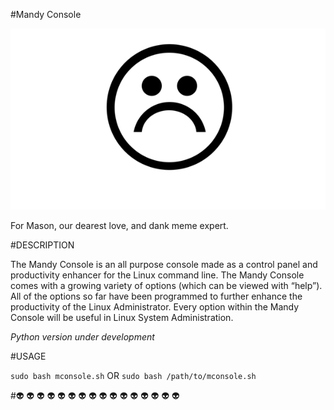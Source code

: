 #Mandy Console

![Dank Meme](https://github.com/JacksonBrown/mandy-console/blob/master/bash-mandy/images/sadboys_logo.png)

For Mason, our dearest love, and dank meme expert.


#DESCRIPTION

The Mandy Console is an all purpose console made as a control panel and productivity enhancer for the Linux command line. The Mandy Console comes with a growing variety of options (which can be viewed with “help”). All of the options so far have been programmed to further enhance the productivity of the Linux Administrator. Every option within the Mandy Console will be useful in Linux System Administration.

*Python version under development*

#USAGE

`sudo bash mconsole.sh` OR `sudo bash /path/to/mconsole.sh`


#:alien: :alien: :alien: :alien: :alien: :alien: :alien: :alien: :alien: :alien: :alien: :alien: :alien: :alien: :alien: :alien:
